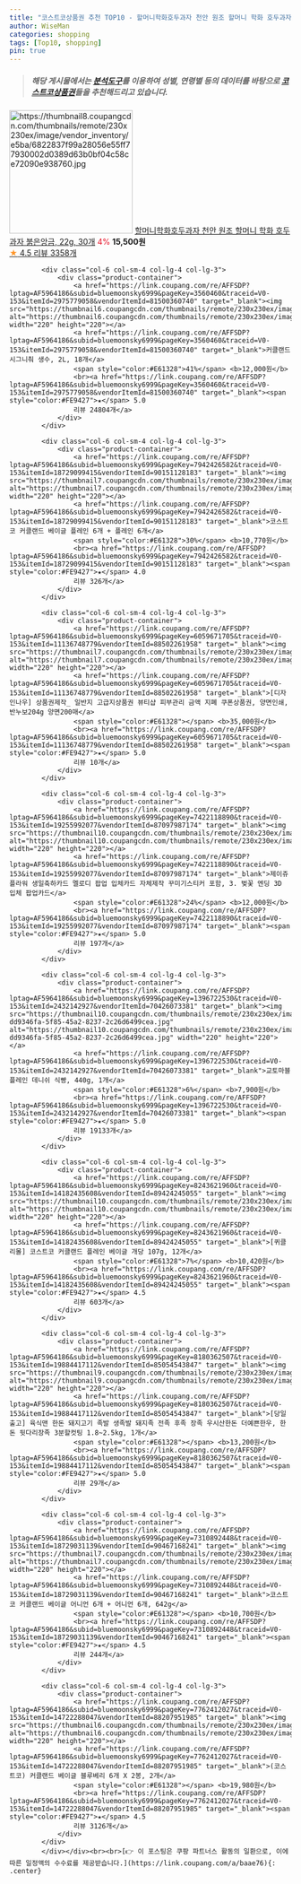 ```yaml
---
title: "코스트코상품권 추천 TOP10 - 할머니학화호두과자 천안 원조 할머니 학화 호두과자 붉은앙금, 22g, 30개"
author: WiseMan
categories: shopping
tags: [Top10, shopping]
pin: true
---
```


> ##### 해당 게시물에서는 [**분석도구**](https://itemscout.io/)를 이용하여 **성별**, **연령별** 등의 데이터를 바탕으로 [**코스트코상품권**](https://link.coupang.com/a/baae76)들을 추천해드리고 있습니다.
<div class="container"><div class="row">
            <div class="col-6 col-sm-4 col-lg-4 col-lg-3">
                <div class="product-container">
                    <a href="https://link.coupang.com/re/AFFSDP?lptag=AF5964186&subid=bluemoonsky6999&pageKey=7492592008&traceid=V0-153&itemId=19583927430&vendorItemId=81834982211" target="_blank"><img src="https://thumbnail8.coupangcdn.com/thumbnails/remote/230x230ex/image/vendor_inventory/e5ba/6822837f99a28056e55ff77930002d0389d63b0bf04c58ce72090e938760.jpg" alt="https://thumbnail8.coupangcdn.com/thumbnails/remote/230x230ex/image/vendor_inventory/e5ba/6822837f99a28056e55ff77930002d0389d63b0bf04c58ce72090e938760.jpg" width="220" height="220"></a>
                    <a href="https://link.coupang.com/re/AFFSDP?lptag=AF5964186&subid=bluemoonsky6999&pageKey=7492592008&traceid=V0-153&itemId=19583927430&vendorItemId=81834982211" target="_blank">할머니학화호두과자 천안 원조 할머니 학화 호두과자 붉은앙금, 22g, 30개</a>
                    <span style="color:#E61328">4%</span> <b>15,500원</b>
                    <br><a href="https://link.coupang.com/re/AFFSDP?lptag=AF5964186&subid=bluemoonsky6999&pageKey=7492592008&traceid=V0-153&itemId=19583927430&vendorItemId=81834982211" target="_blank"><span style="color:#FE9427">★</span> 4.5
                    리뷰 3358개</a>
                </div>
            </div>
            
            <div class="col-6 col-sm-4 col-lg-4 col-lg-3">
                <div class="product-container">
                    <a href="https://link.coupang.com/re/AFFSDP?lptag=AF5964186&subid=bluemoonsky6999&pageKey=3560460&traceid=V0-153&itemId=2975779058&vendorItemId=81500360740" target="_blank"><img src="https://thumbnail6.coupangcdn.com/thumbnails/remote/230x230ex/image/vendor_inventory/4c8f/63893136c0a50ed67e7f3329f44a760fdf98f5e582a6a1147b0adc97315a.jpg" alt="https://thumbnail6.coupangcdn.com/thumbnails/remote/230x230ex/image/vendor_inventory/4c8f/63893136c0a50ed67e7f3329f44a760fdf98f5e582a6a1147b0adc97315a.jpg" width="220" height="220"></a>
                    <a href="https://link.coupang.com/re/AFFSDP?lptag=AF5964186&subid=bluemoonsky6999&pageKey=3560460&traceid=V0-153&itemId=2975779058&vendorItemId=81500360740" target="_blank">커클랜드 시그니춰 생수, 2L, 18개</a>
                    <span style="color:#E61328">41%</span> <b>12,000원</b>
                    <br><a href="https://link.coupang.com/re/AFFSDP?lptag=AF5964186&subid=bluemoonsky6999&pageKey=3560460&traceid=V0-153&itemId=2975779058&vendorItemId=81500360740" target="_blank"><span style="color:#FE9427">★</span> 5.0
                    리뷰 24804개</a>
                </div>
            </div>
            
            <div class="col-6 col-sm-4 col-lg-4 col-lg-3">
                <div class="product-container">
                    <a href="https://link.coupang.com/re/AFFSDP?lptag=AF5964186&subid=bluemoonsky6999&pageKey=7942426582&traceid=V0-153&itemId=18729099415&vendorItemId=90151128183" target="_blank"><img src="https://thumbnail7.coupangcdn.com/thumbnails/remote/230x230ex/image/vendor_inventory/2314/262ba207f253915957fca1581d7b9647c2ded059d064b3612f8e8614ab4d.jpg" alt="https://thumbnail7.coupangcdn.com/thumbnails/remote/230x230ex/image/vendor_inventory/2314/262ba207f253915957fca1581d7b9647c2ded059d064b3612f8e8614ab4d.jpg" width="220" height="220"></a>
                    <a href="https://link.coupang.com/re/AFFSDP?lptag=AF5964186&subid=bluemoonsky6999&pageKey=7942426582&traceid=V0-153&itemId=18729099415&vendorItemId=90151128183" target="_blank">코스트코 커클랜드 베이글 플레인 6개 + 플레인 6개</a>
                    <span style="color:#E61328">30%</span> <b>10,770원</b>
                    <br><a href="https://link.coupang.com/re/AFFSDP?lptag=AF5964186&subid=bluemoonsky6999&pageKey=7942426582&traceid=V0-153&itemId=18729099415&vendorItemId=90151128183" target="_blank"><span style="color:#FE9427">★</span> 4.0
                    리뷰 326개</a>
                </div>
            </div>
            
            <div class="col-6 col-sm-4 col-lg-4 col-lg-3">
                <div class="product-container">
                    <a href="https://link.coupang.com/re/AFFSDP?lptag=AF5964186&subid=bluemoonsky6999&pageKey=6059671705&traceid=V0-153&itemId=11136748779&vendorItemId=88502261958" target="_blank"><img src="https://thumbnail7.coupangcdn.com/thumbnails/remote/230x230ex/image/vendor_inventory/8f85/e917c5634c26012cb007f3033cc57dca4e983cab5e1fb0cb7256734299b6.jpg" alt="https://thumbnail7.coupangcdn.com/thumbnails/remote/230x230ex/image/vendor_inventory/8f85/e917c5634c26012cb007f3033cc57dca4e983cab5e1fb0cb7256734299b6.jpg" width="220" height="220"></a>
                    <a href="https://link.coupang.com/re/AFFSDP?lptag=AF5964186&subid=bluemoonsky6999&pageKey=6059671705&traceid=V0-153&itemId=11136748779&vendorItemId=88502261958" target="_blank">[디자인나우] 상품권제작_ 일반지 고급지상품권 뷰티샵 피부관리 금액 지폐 쿠폰상품권, 양면인쇄, 반누보204g 양면200매</a>
                    <span style="color:#E61328"></span> <b>35,000원</b>
                    <br><a href="https://link.coupang.com/re/AFFSDP?lptag=AF5964186&subid=bluemoonsky6999&pageKey=6059671705&traceid=V0-153&itemId=11136748779&vendorItemId=88502261958" target="_blank"><span style="color:#FE9427">★</span> 5.0
                    리뷰 10개</a>
                </div>
            </div>
            
            <div class="col-6 col-sm-4 col-lg-4 col-lg-3">
                <div class="product-container">
                    <a href="https://link.coupang.com/re/AFFSDP?lptag=AF5964186&subid=bluemoonsky6999&pageKey=7422118890&traceid=V0-153&itemId=19255992077&vendorItemId=87097987174" target="_blank"><img src="https://thumbnail10.coupangcdn.com/thumbnails/remote/230x230ex/image/vendor_inventory/4e5c/6193b15972b87287f452f4b837bcee9fb3e90944c4337f63f031e4d3597e.jpg" alt="https://thumbnail10.coupangcdn.com/thumbnails/remote/230x230ex/image/vendor_inventory/4e5c/6193b15972b87287f452f4b837bcee9fb3e90944c4337f63f031e4d3597e.jpg" width="220" height="220"></a>
                    <a href="https://link.coupang.com/re/AFFSDP?lptag=AF5964186&subid=bluemoonsky6999&pageKey=7422118890&traceid=V0-153&itemId=19255992077&vendorItemId=87097987174" target="_blank">제이쥬플라워 생일축하카드 멜로디 팝업 입체카드 자체제작 꾸미기스티커 포함, 3. 벚꽃 엔딩 3D 입체 팝업카드</a>
                    <span style="color:#E61328">24%</span> <b>12,000원</b>
                    <br><a href="https://link.coupang.com/re/AFFSDP?lptag=AF5964186&subid=bluemoonsky6999&pageKey=7422118890&traceid=V0-153&itemId=19255992077&vendorItemId=87097987174" target="_blank"><span style="color:#FE9427">★</span> 5.0
                    리뷰 197개</a>
                </div>
            </div>
            
            <div class="col-6 col-sm-4 col-lg-4 col-lg-3">
                <div class="product-container">
                    <a href="https://link.coupang.com/re/AFFSDP?lptag=AF5964186&subid=bluemoonsky6999&pageKey=1396722530&traceid=V0-153&itemId=2432142927&vendorItemId=70426073381" target="_blank"><img src="https://thumbnail10.coupangcdn.com/thumbnails/remote/230x230ex/image/retail/images/7199227583083571-dd9346fa-5f85-45a2-8237-2c26d6499cea.jpg" alt="https://thumbnail10.coupangcdn.com/thumbnails/remote/230x230ex/image/retail/images/7199227583083571-dd9346fa-5f85-45a2-8237-2c26d6499cea.jpg" width="220" height="220"></a>
                    <a href="https://link.coupang.com/re/AFFSDP?lptag=AF5964186&subid=bluemoonsky6999&pageKey=1396722530&traceid=V0-153&itemId=2432142927&vendorItemId=70426073381" target="_blank">교토마블 플레인 데니쉬 식빵, 440g, 1개</a>
                    <span style="color:#E61328">6%</span> <b>7,900원</b>
                    <br><a href="https://link.coupang.com/re/AFFSDP?lptag=AF5964186&subid=bluemoonsky6999&pageKey=1396722530&traceid=V0-153&itemId=2432142927&vendorItemId=70426073381" target="_blank"><span style="color:#FE9427">★</span> 5.0
                    리뷰 19133개</a>
                </div>
            </div>
            
            <div class="col-6 col-sm-4 col-lg-4 col-lg-3">
                <div class="product-container">
                    <a href="https://link.coupang.com/re/AFFSDP?lptag=AF5964186&subid=bluemoonsky6999&pageKey=8243621960&traceid=V0-153&itemId=14182435608&vendorItemId=89424245055" target="_blank"><img src="https://thumbnail10.coupangcdn.com/thumbnails/remote/230x230ex/image/vendor_inventory/fdf3/7a1d2dbb5c9a20575ddea19c9cdb46b09e013e734b71c36646b7bc77d0dc.jpg" alt="https://thumbnail10.coupangcdn.com/thumbnails/remote/230x230ex/image/vendor_inventory/fdf3/7a1d2dbb5c9a20575ddea19c9cdb46b09e013e734b71c36646b7bc77d0dc.jpg" width="220" height="220"></a>
                    <a href="https://link.coupang.com/re/AFFSDP?lptag=AF5964186&subid=bluemoonsky6999&pageKey=8243621960&traceid=V0-153&itemId=14182435608&vendorItemId=89424245055" target="_blank">[퀴클리몰] 코스트코 커클랜드 플레인 베이글 개당 107g, 12개</a>
                    <span style="color:#E61328">7%</span> <b>10,420원</b>
                    <br><a href="https://link.coupang.com/re/AFFSDP?lptag=AF5964186&subid=bluemoonsky6999&pageKey=8243621960&traceid=V0-153&itemId=14182435608&vendorItemId=89424245055" target="_blank"><span style="color:#FE9427">★</span> 4.5
                    리뷰 603개</a>
                </div>
            </div>
            
            <div class="col-6 col-sm-4 col-lg-4 col-lg-3">
                <div class="product-container">
                    <a href="https://link.coupang.com/re/AFFSDP?lptag=AF5964186&subid=bluemoonsky6999&pageKey=8180362507&traceid=V0-153&itemId=19884417112&vendorItemId=85054543847" target="_blank"><img src="https://thumbnail9.coupangcdn.com/thumbnails/remote/230x230ex/image/vendor_inventory/c4c7/d47d35d2d4c10931220de0c9074866c1787356c80ef0e376dbcb446c9e20.jpg" alt="https://thumbnail9.coupangcdn.com/thumbnails/remote/230x230ex/image/vendor_inventory/c4c7/d47d35d2d4c10931220de0c9074866c1787356c80ef0e376dbcb446c9e20.jpg" width="220" height="220"></a>
                    <a href="https://link.coupang.com/re/AFFSDP?lptag=AF5964186&subid=bluemoonsky6999&pageKey=8180362507&traceid=V0-153&itemId=19884417112&vendorItemId=85054543847" target="_blank">[당일출고] 육식맨 한돈 돼지고기 족발 생족발 돼지족 전족 후족 장족 우시산한돈 더예쁜한우, 한돈 뒷다리장족 3분할컷팅 1.8~2.5kg, 1개</a>
                    <span style="color:#E61328"></span> <b>13,200원</b>
                    <br><a href="https://link.coupang.com/re/AFFSDP?lptag=AF5964186&subid=bluemoonsky6999&pageKey=8180362507&traceid=V0-153&itemId=19884417112&vendorItemId=85054543847" target="_blank"><span style="color:#FE9427">★</span> 5.0
                    리뷰 29개</a>
                </div>
            </div>
            
            <div class="col-6 col-sm-4 col-lg-4 col-lg-3">
                <div class="product-container">
                    <a href="https://link.coupang.com/re/AFFSDP?lptag=AF5964186&subid=bluemoonsky6999&pageKey=7310892448&traceid=V0-153&itemId=18729031139&vendorItemId=90467168241" target="_blank"><img src="https://thumbnail7.coupangcdn.com/thumbnails/remote/230x230ex/image/vendor_inventory/4662/cdb91afe6cbb87c458b767c08103dc92a55518dde97da1d13132d6543555.jpg" alt="https://thumbnail7.coupangcdn.com/thumbnails/remote/230x230ex/image/vendor_inventory/4662/cdb91afe6cbb87c458b767c08103dc92a55518dde97da1d13132d6543555.jpg" width="220" height="220"></a>
                    <a href="https://link.coupang.com/re/AFFSDP?lptag=AF5964186&subid=bluemoonsky6999&pageKey=7310892448&traceid=V0-153&itemId=18729031139&vendorItemId=90467168241" target="_blank">코스트코 커클랜드 베이글 어니언 6개 + 어니언 6개, 642g</a>
                    <span style="color:#E61328"></span> <b>10,700원</b>
                    <br><a href="https://link.coupang.com/re/AFFSDP?lptag=AF5964186&subid=bluemoonsky6999&pageKey=7310892448&traceid=V0-153&itemId=18729031139&vendorItemId=90467168241" target="_blank"><span style="color:#FE9427">★</span> 4.5
                    리뷰 244개</a>
                </div>
            </div>
            
            <div class="col-6 col-sm-4 col-lg-4 col-lg-3">
                <div class="product-container">
                    <a href="https://link.coupang.com/re/AFFSDP?lptag=AF5964186&subid=bluemoonsky6999&pageKey=7762412027&traceid=V0-153&itemId=14722288047&vendorItemId=88207951985" target="_blank"><img src="https://thumbnail6.coupangcdn.com/thumbnails/remote/230x230ex/image/vendor_inventory/0d5e/b175d612c94c834d6fa2b47def2666950e738699c9bd2fcf7c6107f30467.jpg" alt="https://thumbnail6.coupangcdn.com/thumbnails/remote/230x230ex/image/vendor_inventory/0d5e/b175d612c94c834d6fa2b47def2666950e738699c9bd2fcf7c6107f30467.jpg" width="220" height="220"></a>
                    <a href="https://link.coupang.com/re/AFFSDP?lptag=AF5964186&subid=bluemoonsky6999&pageKey=7762412027&traceid=V0-153&itemId=14722288047&vendorItemId=88207951985" target="_blank">(코스트코) 커클랜드 베이글 블루베리 6개 X 2봉, 2개</a>
                    <span style="color:#E61328"></span> <b>19,980원</b>
                    <br><a href="https://link.coupang.com/re/AFFSDP?lptag=AF5964186&subid=bluemoonsky6999&pageKey=7762412027&traceid=V0-153&itemId=14722288047&vendorItemId=88207951985" target="_blank"><span style="color:#FE9427">★</span> 4.5
                    리뷰 3126개</a>
                </div>
            </div>
            </div></div><br><br>[👉 이 포스팅은 쿠팡 파트너스 활동의 일환으로, 이에 따른 일정액의 수수료를 제공받습니다.](https://link.coupang.com/a/baae76){: .center}